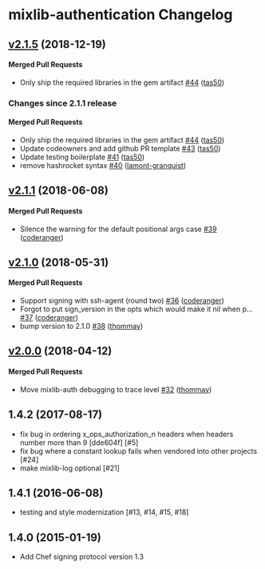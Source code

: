 # mixlib-authentication Changelog

<!-- latest_release 2.1.5 -->
## [v2.1.5](https://github.com/chef/mixlib-authentication/tree/v2.1.5) (2018-12-19)

#### Merged Pull Requests
- Only ship the required libraries in the gem artifact [#44](https://github.com/chef/mixlib-authentication/pull/44) ([tas50](https://github.com/tas50))
<!-- latest_release -->

<!-- release_rollup since=2.1.1 -->
### Changes since 2.1.1 release

#### Merged Pull Requests
- Only ship the required libraries in the gem artifact [#44](https://github.com/chef/mixlib-authentication/pull/44) ([tas50](https://github.com/tas50)) <!-- 2.1.5 -->
- Update codeowners and add github PR template [#43](https://github.com/chef/mixlib-authentication/pull/43) ([tas50](https://github.com/tas50)) <!-- 2.1.4 -->
- Update testing boilerplate [#41](https://github.com/chef/mixlib-authentication/pull/41) ([tas50](https://github.com/tas50)) <!-- 2.1.3 -->
- remove hashrocket syntax [#40](https://github.com/chef/mixlib-authentication/pull/40) ([lamont-granquist](https://github.com/lamont-granquist)) <!-- 2.1.2 -->
<!-- release_rollup -->

<!-- latest_stable_release -->
## [v2.1.1](https://github.com/chef/mixlib-authentication/tree/v2.1.1) (2018-06-08)

#### Merged Pull Requests
- Silence the warning for the default positional args case [#39](https://github.com/chef/mixlib-authentication/pull/39) ([coderanger](https://github.com/coderanger))
<!-- latest_stable_release -->

## [v2.1.0](https://github.com/chef/mixlib-authentication/tree/v2.1.0) (2018-05-31)

#### Merged Pull Requests
-  Support signing with ssh-agent (round two) [#36](https://github.com/chef/mixlib-authentication/pull/36) ([coderanger](https://github.com/coderanger))
- Forgot to put sign_version in the opts which would make it nil when p… [#37](https://github.com/chef/mixlib-authentication/pull/37) ([coderanger](https://github.com/coderanger))
- bump version to 2.1.0 [#38](https://github.com/chef/mixlib-authentication/pull/38) ([thommay](https://github.com/thommay))

## [v2.0.0](https://github.com/chef/mixlib-authentication/tree/v2.0.0) (2018-04-12)

#### Merged Pull Requests
- Move mixlib-auth debugging to trace level [#32](https://github.com/chef/mixlib-authentication/pull/32) ([thommay](https://github.com/thommay))

## 1.4.2 (2017-08-17)

- fix bug in ordering x_ops_authorization_n headers when headers
  number more than 9 [dde604f] [#5]
- fix bug where a constant lookup fails when vendored into other
  projects [#24]
- make mixlib-log optional [#21]

## 1.4.1 (2016-06-08)

- testing and style modernization [#13, #14, #15, #18]

## 1.4.0 (2015-01-19)

- Add Chef signing protocol version 1.3